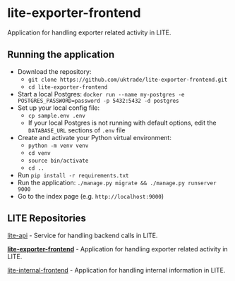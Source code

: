 # lite-exporter-frontend

Application for handling exporter related activity in LITE.

## Running the application

* Download the repository:
  * `git clone https://github.com/uktrade/lite-exporter-frontend.git`
  * `cd lite-exporter-frontend`
* Start a local Postgres: `docker run --name my-postgres -e POSTGRES_PASSWORD=password -p 5432:5432 -d postgres`
* Set up your local config file:
  * `cp sample.env .env`
  * If your local Postgres is not running with default options, edit the `DATABASE_URL` sections of `.env` file
* Create and activate your Python virtual environment:
  * `python -m venv venv`
  * `cd venv`
  * `source bin/activate`
  * `cd ..`
* Run `pip install -r requirements.txt`
* Run the application: `./manage.py migrate && ./manage.py runserver 9000`
* Go to the index page (e.g. `http://localhost:9000`)

## LITE Repositories

[lite-api](https://github.com/uktrade/lite-api) - Service for handling backend calls in LITE.

**[lite-exporter-frontend](https://github.com/uktrade/lite-exporter-frontend)** - Application for handling exporter related activity in LITE.

[lite-internal-frontend](https://github.com/uktrade/lite-internal-frontend) - Application for handling internal information in LITE.
